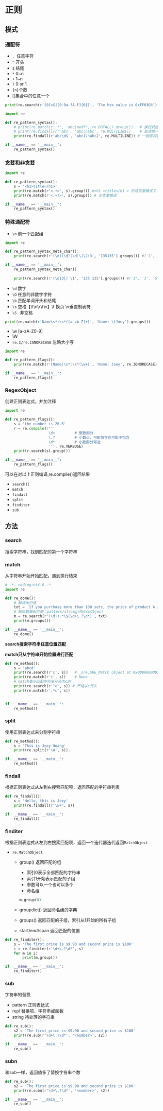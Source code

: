 # 正则

## 模式

### 通配符

* `. `任意字符
* `^` 开头
* `$` 结尾
* `*` 0~n
* `+` 1~n
* `?` 0 or 1
* `{n}`个数
* []集合中的任意一个

```python
print(re.search(r'(0[xX][0-9a-fA-F]{6})', 'The hex value is 0xFF03D6').groups())
```

```python
import re

def re_pattern_syntax():
    # print(re.match(r'.*', 'abc\nedf', re.DOTALL).group())   # 换行就结束，换行也被匹配
    # print(re.findall(r'^abc', 'abc\nabc', re.MULTILINE))    # 处理第一个换行，处理多行
    print(re.findall(r'abc\d$', 'abc1\nabc2', re.MULTILINE)) # 一般情况表示字符串的结束,之后可以换行当作结尾

if __name__ == '__main__':
    re_pattern_syntax()
```

### 贪婪和非贪婪

```python
import re

def re_pattern_syntax():
    s = '<h1>title</h1>'
    print(re.match(r'<.+>', s).group()) #<h1 >title</h1 > 形成贪婪模式了
    print(re.match(r'<.+?>', s).group()) # 非贪婪模式

if __name__ == '__main__':
    re_pattern_syntax()
```

### 特殊通配符

* `\n` 前一个匹配组

```python
import re

def re_pattern_syntax_meta_char():
    print(re.search(r'(\d)(\d)(\d)\1\2\3', '135135').groups()) #('1', '3', '5')

if __name__ == '__main__':
    re_pattern_syntax_meta_char()
    
    print(re.search(r'(\d{3}) \1', '135 135').groups()) #('1', '3', '5')
```

* `\d` 数字
* `\D` 任意的非数字字符
* `\b` 匹配单词开头和结尾
* `\s` 空格【\t\n\r\f\v】\f 换页 \v垂直制表符
* `\S ` 非空格

```python
print(re.match(r'Name\s*:\s*([a-zA-Z]+)', 'Name: \tJoey').groups())
```

* \w [a-zA-Z0-9]
* \W
* `re.I/re.IGNORECASE` 忽略大小写 

````python
import re

def re_pattern_flags():
    print(re.match(r'(Name)\s*:\s*(\w+)', 'Name: Joey', re.IGNORECASE).group())

if __name__ == '__main__':
    re_pattern_flags()
````

### RegexObject

创建正则表达式，并加注释

```python
import re

def re_pattern_flags():
    s = 'the number is 20.5'
    r = re.compile(r'''
                    \d+         # 整数部分
                    \.?         # 小数点，可能包含也可能不包含
                    \d*         # 小数部分可选
                    ''', re.VERBOSE)
    print(r.search(s).group())

if __name__ == '__main__':
    re_pattern_flags()
```

可以在对以上正则编译,re.compile()返回结果

* `search()`
* `match`
* `findall`
* `split`
* `finditer`
* `sub`

## 方法

### search

搜索字符串，找到匹配的第一个字符串

### match

从字符串开始开始匹配，遇到换行结束

```python
# -*- coding:utf-8 -*-
import re

def re_dome():
    # 解析出价格
    txt = 'If you purchase more than 100 sets, the price of product A is $9.90'
    # 解析数量和价格：pattern/string/MatchObject
    m = re.search(r'(\d+).*\$(\d+\.?\d*)', txt)
    print(m.groups())

if  __name__ == '__main__':
    re_dome()
```

**search搜索字符串任意位置匹配**

**match只从字符串开始位置进行匹配**

```python
def re_method():
    s = 'abcd'
    print(re.search(r'c', s))   # _sre.SRE_Match object at 0x0000000002681440>
    print(re.match(r'c', s))    # None
    # match表示匹配字符串开头为c的
    print(re.search(r'^c', s)) # 严格以c开头
    print(re.match(r'.*c', s))
    

if  __name__ == '__main__':
    re_method()
```

### split

使用正则表达式来分割字符串

```python
def re_method():
    s = 'This is Joey Huang'
    print(re.split(r'\W', s));

if  __name__ == '__main__':
    re_method()
```

### findall

根据正则表达式从左到右搜索匹配项，返回匹配的字符串列表

```python
def re_findall():
    s = 'Hello, this is Joey'
    print(re.findall(r'\w+', s))

if  __name__ == '__main__':
    re_findall()
```

### finditer

根据正则表达式从左到右搜索匹配项，返回一个迭代器迭代返回`MatchObject`

* `re.MatchObject`

  * group() 返回匹配的组

    * 索引0表示全部匹配的字符串
    * 索引1开始表示匹配的子组
    * 参数可以一个也可以多个
    * 命名组

    ```python
    m.group(0)
    ```

  * groupdict() 返回命名组的字典

  * groups() 返回匹配的子组，索引从1开始的所有子组

  * start/end/span 返回匹配的位置

```python
def re_finditer():
    s = 'The first price is $9.90 and second price is $100'
    i = re.finditer(r'\d+\.?\d*', s)
    for m in i:
        print(m.group())

if  __name__ == '__main__':
    re_finditer()
```

### sub

字符串的替换

* pattern 正则表达式
* repl 替换项，字符串或函数
* string 待处理的字符串

```python
def re_sub():
    s2 = 'The first price is $9.90 and second price is $100'
    print(re.sub(r'\d+\.?\d*', '<number>', s2))

if  __name__ == '__main__':
    re_sub()
```

### subn

和sub一样，返回值多了替换字符串个数

```python
def re_sub():
    s2 = 'The first price is $9.90 and second price is $100'
    print(re.subn(r'\d+\.?\d*', '<number>', s2))

if  __name__ == '__main__':
    re_sub()
```

